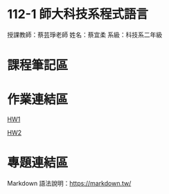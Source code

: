 # 112-1 師大科技系程式語言

授課教師：蔡芸琤老師
姓名：蔡宜柔
系級：科技系二年級

# 課程筆記區


# 作業連結區
[HW1](https://nbviewer.org/github/yerou16/yerou/blob/main/HW1.ipynb)

[HW2](https://github.com/yerou16/yerou/blob/main/HW2.ipynb)
# 專題連結區
Markdown 語法說明：https://markdown.tw/
